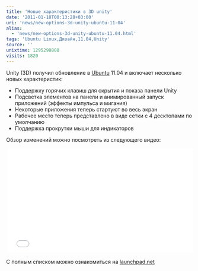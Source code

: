 ```yaml
---
title: 'Новые характеристики в 3D unity'
date: '2011-01-18T00:13:28+03:00'
uri: 'news/new-options-3d-unity-ubuntu-11-04'
alias: 
  - 'news/new-options-3d-unity-ubuntu-11.04.html'
tags: 'Ubuntu Linux,Дизайн,11.04,Unity'
source: ''
unixtime: 1295298808
visits: 1820
---
```

Unity (3D) получил обновление в [Ubuntu](ubuntu/) 11.04 и включает несколько новых характеристик:

*   Поддержку горячих клавиш для скрытия и показа панели Unity
*   Подсветка элементов на панели и анимированный запуск приложений (эффекты импульса и мигания)
*   Некоторые приложения теперь стартуют во весь экран
*   Рабочее место теперь представлено в виде сетки с 4 десктопами по умолчанию
*   Поддержка прокрутки мыши для индикаторов

Обзор изменений можно посмотреть из следующего видео:

 <iframe width="500" height="281" src="//www.youtube.com/embed/kOuMKfV20qo" frameborder="0" allowfullscreen=""></iframe>

С полным списком можно ознакомиться на [launchpad.net](https://launchpad.net/ubuntu/+source/unity/3.2.12-0ubuntu1)
